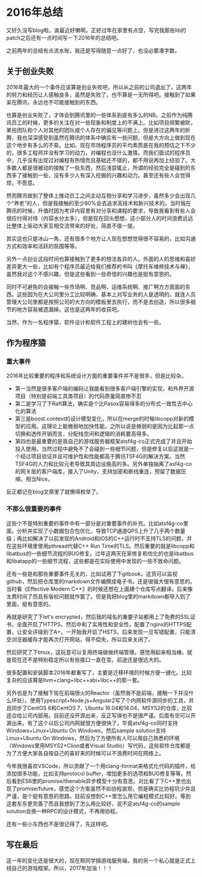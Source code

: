 # 2016年总结

又好久没写blog啦。诶最近好懒啊。正好过年在家里有点空，写完我那些lib的patch之后还有一点时间写一下2016年的总结吧。

之前两年的总结有点流水账，我还是写得随意一点好了，也没必要凑字数。

## 关于创业失败

2016年最大的一个事件应该算是创业失败吧，所以从之前的公司退出了。这两年的努力和经历让人感触良多，虽然是失败了，也不算是一无所得吧。接触到了如果呆在腾讯，永远也不可能接触到的东西。

也算是创业失败了，才体会到腾讯里的一些体系到底有多么的NB。之前作为纯腾讯员工的时候，更多的关注在对一些现象和制度上的不满上。比如项目频繁被砍，某些团队和个人对其他的团队或个人存在的偏见等问题上。但是进过这两年的折腾，我也深深感受到虽然在腾讯的体系中确实有一些问题，但是大方向上做到现在这个地步有多么的不易。比如，现在市场程序员的平均素质是在我的预估之下不少的，很多工程师并没有学习的动力，对编程也没什么激情。而我们面试的程序员中，几乎没有出现过对编程有热情而且基础还不错的，都不用说再加上经验了。大多数人都是很被动的接触了一些东西，然后浅尝辄止，所谓的经验完全是碰到的东西多了接触到一些，没有多少人有深入挖掘的兴趣和动力。甚至还有些人会觉得烦，不愿意。

然而腾讯做到了整体上推动员工之间主动互相分享和学习进步，虽然多少会出现几个“养老”的人，但是我接触的至少80%会去追求高技术和新兴技术的。当时我在腾讯的时候，升值时因为考评内容里有对分享和课程的要求，导致我看到有些人会很应付得对待（内容水分太多），但是现在回头想想，这小部分人的时间浪费远远比整体上驱动大家互相交流带来的好处，简直不值一提。

其实这也只是冰山一角，还有很多个地方让人现在想想觉得很不容易的，比如沟通方式和效率和活跃的氛围等等。

另外一点创业这段时间也算接触到了更多的想法各异的人。外面的人的思维和喜好差异更大一些，比如有个程序员最近给我们推荐的书叫《摩托车维修技术与禅》，虽然我对这个不感兴趣，但是这些看到一些奇怪的兴趣也是挺有意思的。

同时不可避免的会接触一些市场啊、竞品啊、运维系统啊、推广啊方方面面的东西。这些因为在大公司里分工比较明确，基本上对写业务的人是透明的。就连人员管理大公司里都是按照公司的大方向的模板里去执行，而不是去创造，所以很多细节的地方容易被遗漏掉。这也是这两年的收获吧。

当然，作为一名程序猿，软件设计和软件工程上的建树也会有一些。

## 作为程序猿

### 重大事件

2016年比较重要的程序和系统设计方面的重要事件并不是很多，但是比较杂。

+ 第一当然是很多客户端的编码让我能看到很多客户端引擎的实现，和外界开源项目（特别是前端工具类项目）的代码质量简直惨不忍
+ 第二是学习了下Raft算法，确实是个比Pasox容易得多的分布式一致性去中心化的算法
+ 第三是boost.context的设计模型变化，所以在merge的时候libcopp对新的模型的应用。这理论上能微弱地加快性能。之所以说是微弱的是因为比起那一点切换和透传开销而言，分配栈空间和逻辑的消耗要高得多。
+ 第四也是最重要的是我自己的游戏服务器框架atsf4g-co正式完成了并且开始投入使用。当然过程中避免不了会碰到一些细节问题，但是修复以后这就是一个经过项目验证并且可维护性和性能都高于腾讯TSF4G的解决方案。当然TSF4G的人力和比较元老导致其周边设施高的多。另外单独抽离了asf4g-co的网关层的客户端库，接入了Unity，支持加密和断线重连，预留了数据压缩，相当Nice。

反正都记在blog文章里了就懒得枚举了。

### 不那么很重要的事件

这些个不是特别重要的事件中有一部分是对重要事件的补充。比如atsf4g-co里面，分析并实现了小数据包合包优化，导致TCP通道QPS上升了几乎两个数量级；再比如解决了以前发现的Android和IOS的C++运行时不支持TLS的问题，并在这些环境里使用pthread代替C++ Run Time的TLS。然后重要的就是libcopp和libatbus的一些细节流程的BUG修复。过年这两天在家修复和优化的也是libatbus和libatapp的一些细节流程，这些都是在实际使用中发现的一些不致命问题。

还有一些是和那些重要事件无关的，比如试用了下gitbook，这货可以监视github，然后把仓库里的markdown文件编撰成电子书。还是很强大很有意思的。当时看《Effective Modern C++》的时候还想在上面建个仓库写点翻译。后来像太费时间了而且有版权问题就作罢了。但是我把blog里的markdown都导入到了里面，挺有意思的。

再就是研究了下let's encrypted，然后我的域名的重要子站都用上了免费的SSL证书，全面开启了HTTPS，然后中和了实用性和安全性，配置了nginx的HTTPS配置，让安全评级到了A+。一开始我开启了HSTS，后来发现一旦写错配置，只能清空浏览器缓存才能再次打开网站，得不偿失，所以后来关闭了。

然后研究了下tmux，这玩意可以复用终端做做终端管理，感觉用起来相当棒。就是现在还不是特别稳定所以有些接口一直在变。前途还是很远大的。

很多配置和安装脚本2016年都重写了，主要是迁移环境的时候方便一键化。比较复杂的应该算是llvm+clang+libc++abi+libc++的那一套。

另外也是为了接触下现在前端很火的Reactor（虽然我不是前端，接触一下并没什么坏处）。使用Typescript+Node.js+Angular2写了个内网软件源同步的工具，并且同步了CentOS 6和CentOS 7，Ubuntu 16.04和14.04，MSYS2的仓库，比较适合给公司内部用。目前还没开源出来，反正写得也不是很严谨。后面有空可以开源出来。有了这个以后公司内网就很方便很快了，毕竟atsf4g-co同时支持Windows+Linux+Ubuntu On Windows，然后sample solution支持Linux+Ubuntu On Windows，然后为了方便所有人可以用自己熟悉的环境（Windows里用MSYS2+Clion或者Visual Studio）写代码，这些软件仓库都是为了方便大家各自按自己的喜好来的时候可以不浪费时间在网络上。

今年我很喜欢VSCode，所以贡献了一个用clang-format来格式化代码的插件，给添加很多功能，比如支持protocol buffer，增加更多的选项和BUG修复等等。然后看到ES6里的promise/thenable异步模型十分有意思。对比看了下C++里也出现了promise/future，感觉这个方案虽然不如协程直观，但是确实比协程坑少并且严谨，是个挺有意思的思路。目前没想到C++里怎么用它编程模式比较好。等到这套东东更完善了而且我想到了怎么用比较好，说不定atsf4g-co的sample solution会换一种RPC的设计模式，不再用协程。

还有一些小东西也不是很记得了，先这样吧。

## 写在最后

这一年的变化还是很大的，现在帮同学搞游戏服务端，我的另一个私心就是正式上线自己的游戏框架。所以，2017年加油！！！